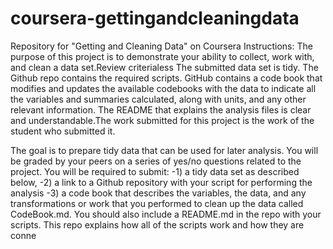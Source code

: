 # coursera-gettingandcleaningdata
Repository for "Getting and Cleaning Data" on Coursera
Instructions: The purpose of this project is to demonstrate your ability to collect, work with, and clean a data set.Review criterialess The submitted data set is tidy. 
The Github repo contains the required scripts.
GitHub contains a code book that modifies and updates the available codebooks with the data to indicate all the variables and summaries calculated, along with units, and any other relevant information.
The README that explains the analysis files is clear and understandable.The work submitted for this project is the work of the student who submitted it.

The goal is to prepare tidy data that can be used for later analysis. You will be graded by your peers on a series of yes/no questions related to the project. 
You will be required to submit: 
-1) a tidy data set as described below, 
-2) a link to a Github repository with your script for performing the analysis
-3) a code book that describes the variables, the data, and any transformations or work that you performed to clean up the data called CodeBook.md. 
You should also include a README.md in the repo with your scripts. This repo explains how all of the scripts work and how they are conne
